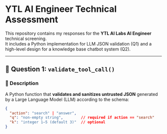 # YTL AI Engineer Technical Assessment

This repository contains my responses for the **YTL AI Labs AI Engineer** technical screening.  
It includes a Python implementation for LLM JSON validation (Q1) and a high-level design for a knowledge base chatbot system (Q2).

---

## 🧠 Question 1: `validate_tool_call()`

### 📄 Description
A Python function that **validates and sanitizes untrusted JSON** generated by a Large Language Model (LLM) according to the schema:

```json
{
  "action": "search" | "answer",
  "q": "non-empty string",        // required if action == "search"
  "k": "integer 1–5 (default 3)"  // optional
}
